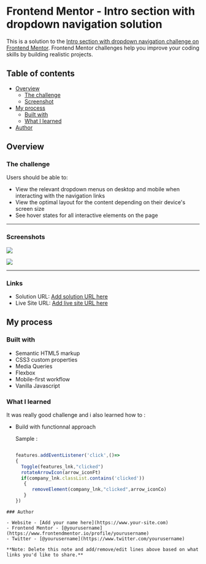 # Frontend Mentor - Intro section with dropdown navigation solution

This is a solution to the [Intro section with dropdown navigation challenge on Frontend Mentor](https://www.frontendmentor.io/challenges/intro-section-with-dropdown-navigation-ryaPetHE5). Frontend Mentor challenges help you improve your coding skills by building realistic projects. 

## Table of contents

- [Overview](#overview)
  - [The challenge](#the-challenge)
  - [Screenshot](#screenshot)
- [My process](#my-process)
  - [Built with](#built-with)
  - [What I learned](#what-i-learned)
- [Author](#author)



## Overview

### The challenge

Users should be able to:

- View the relevant dropdown menus on desktop and mobile when interacting with the navigation links
- View the optimal layout for the content depending on their device's screen size
- See hover states for all interactive elements on the page

---

### Screenshots

![](./ScreenShot/MY_OWN_Desktop_version.png.jpg)

![](./ScreenShot/MY_OWN_mobile_version.png.jpg)

---


### Links

- Solution URL: [Add solution URL here](https://your-solution-url.com)
- Live Site URL: [Add live site URL here](https://your-live-site-url.com)

## My process

### Built with

- Semantic HTML5 markup
- CSS3 custom properties
- Media Queries
- Flexbox
- Mobile-first workflow
- Vanilla Javascript 


### What I learned

It was really good challenge and i also learned how to :

- Build with functionnal approach

  Sample : 

  ```js

  features.addEventListener('click',()=>
  {
    Toggle(features_lnk,"clicked")
    rotateArrowIcon(arrow_iconFt)
    if(company_lnk.classList.contains('clicked'))
     {
        removeElement(company_lnk,"clicked",arrow_iconCo)
     }
  })

```
### Author

- Website - [Add your name here](https://www.your-site.com)
- Frontend Mentor - [@yourusername](https://www.frontendmentor.io/profile/yourusername)
- Twitter - [@yourusername](https://www.twitter.com/yourusername)

**Note: Delete this note and add/remove/edit lines above based on what links you'd like to share.**

